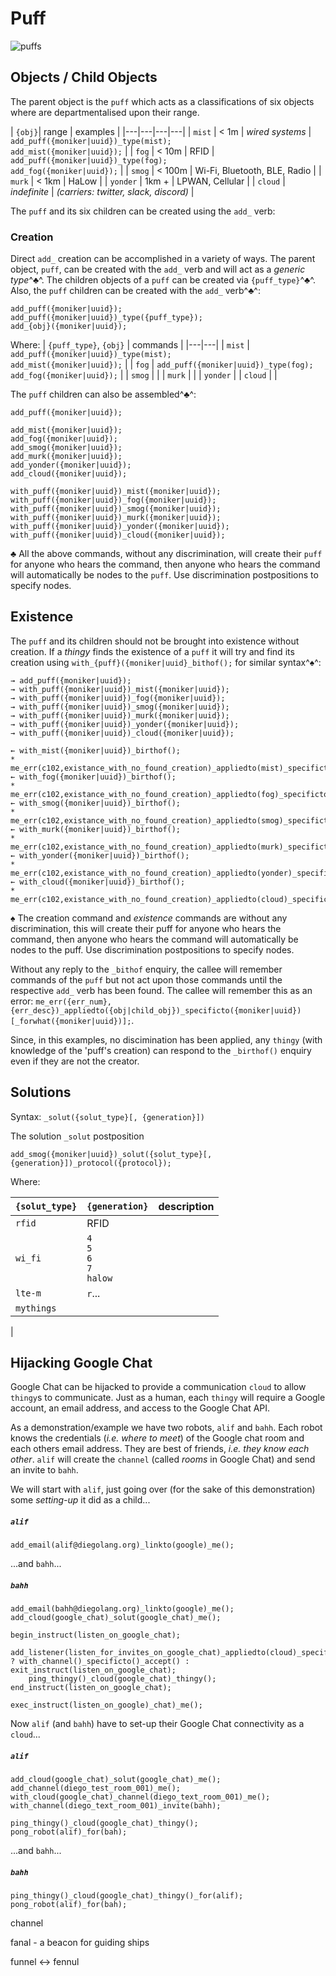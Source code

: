 # Puff

![puffs](LPWAN.jpg)

## Objects / Child Objects

The parent object is the `puff` which acts as a classifications of six objects where are departmentalised upon their range.

| `{obj}`| range  | examples |
|---|---|---|---|
| `mist`  | < 1m | _wired systems_   | `add_puff({moniker|uuid})_type(mist);`<br>`add_mist({moniker|uuid});` |
| `fog` | < 10m | RFID | `add_puff({moniker|uuid})_type(fog);`<br>`add_fog({moniker|uuid});` |
| `smog` | < 100m | Wi-Fi, Bluetooth, BLE, Radio  |
| `murk` | < 1km | HaLow |
| `yonder` | 1km + | LPWAN, Cellular |
| `cloud` | _indefinite_ | _(carriers: twitter, slack, discord)_ |

  The `puff` and its six children can be created using the `add_` verb:

### Creation

Direct `add_` creation can be accomplished in a variety of ways.  The parent object, `puff`, can be created with the `add_` verb and will act as a _generic_ _type_^♣^. The children objects of a `puff` can be created via `{puff_type}`^♣^. Also, the `puff` children can be created with the `add_` verb^♣^:
```Diego
add_puff({moniker|uuid}); 
add_puff({moniker|uuid})_type({puff_type});
add_{obj}({moniker|uuid}); 
```

Where:
| `{puff_type}`, `{obj}` | commands |
|---|---|
| `mist` | `add_puff({moniker|uuid})_type(mist);`<br>`add_mist({moniker|uuid});` |
| `fog` | `add_puff({moniker|uuid})_type(fog);`<br>`add_fog({moniker|uuid});` |
| `smog` | |
| `murk` | |
| `yonder` |
| `cloud` | |

The `puff` children can also be assembled^♣^:
```Deigo
add_puff({moniker|uuid});

add_mist({moniker|uuid});
add_fog({moniker|uuid});
add_smog({moniker|uuid});
add_murk({moniker|uuid});
add_yonder({moniker|uuid});
add_cloud({moniker|uuid});

with_puff({moniker|uuid})_mist({moniker|uuid});
with_puff({moniker|uuid})_fog({moniker|uuid});
with_puff({moniker|uuid})_smog({moniker|uuid});
with_puff({moniker|uuid})_murk({moniker|uuid});
with_puff({moniker|uuid})_yonder({moniker|uuid});
with_puff({moniker|uuid})_cloud({moniker|uuid});
```

♣ All the above commands, without any discrimination, will create their `puff` for anyone who hears the command, then anyone who hears the command will automatically be nodes to the `puff`.  Use discrimination postpositions to specify nodes.

## Existence

The `puff` and its children should not be brought into existence without creation. If a _thingy_ finds the existence of a `puff` it will try and find its creation using `with_{puff}({moniker|uuid}_bithof();` for similar syntax^♠^:

```Diego
→ add_puff({moniker|uuid});
→ with_puff({moniker|uuid})_mist({moniker|uuid});
→ with_puff({moniker|uuid})_fog({moniker|uuid});
→ with_puff({moniker|uuid})_smog({moniker|uuid});
→ with_puff({moniker|uuid})_murk({moniker|uuid});
→ with_puff({moniker|uuid})_yonder({moniker|uuid});
→ with_puff({moniker|uuid})_cloud({moniker|uuid});

← with_mist({moniker|uuid})_birthof();
* me_err(c102,existance_with_no_found_creation)_appliedto(mist)_specificto({moniker|uuid};
← with_fog({moniker|uuid})_birthof();
* me_err(c102,existance_with_no_found_creation)_appliedto(fog)_specificto({moniker|uuid};
← with_smog({moniker|uuid})_birthof();
* me_err(c102,existance_with_no_found_creation)_appliedto(smog)_specificto({moniker|uuid};
← with_murk({moniker|uuid})_birthof();
* me_err(c102,existance_with_no_found_creation)_appliedto(murk)_specificto({moniker|uuid};
← with_yonder({moniker|uuid})_birthof();
* me_err(c102,existance_with_no_found_creation)_appliedto(yonder)_specificto({moniker|uuid};
← with_cloud({moniker|uuid})_birthof();
* me_err(c102,existance_with_no_found_creation)_appliedto(cloud)_specificto({moniker|uuid};
```

♠ The creation command and _existence_ commands are without any discrimination, this will create their puff for anyone who hears the command, then anyone who hears the command will automatically be nodes to the puff. Use discrimination postpositions to specify nodes.

Without any reply to the `_bithof` enquiry, the callee will remember commands of the `puff` but not act upon those commands until the respective `add_` verb has been found.  The callee will remember this as an error: `me_err({err_num}, {err_desc})_appliedto({obj|child_obj})_specificto({moniker|uuid})[_forwhat({moniker|uuid})];`.

Since, in this examples, no discimination has been applied, any `thingy` (with knowledge of the 'puff's creation) can respond to the `_birthof()` enquiry even if they are not the creator.

## Solutions

Syntax: `_solut({solut_type}[, {generation}])`

The solution `_solut` postposition

```Diego
add_smog({moniker|uuid})_solut({solut_type}[, {generation}])_protocol({protocol});
```
Where:

| `{solut_type}` | `{generation}` | description  |
|---|---|---|
| `rfid`  | RFID  |
| `wi_fi` | `4`<br>`5`<br>`6`<br>`7`<br>`halow` | |
| `lte-m` | `r`... | |
| `mythings`
|  


## Hijacking Google Chat

Google Chat can be hijacked to provide a communication `cloud` to allow `thingy`s to communicate.  Just as a human, each `thingy` will require a Google account, an email address, and access to the Google Chat API.

As a demonstration/example we have two robots, `alif` and `bahh`.  Each robot knows the credentials (*i.e. where to meet*) of the Google chat room and each others email address.  They are best of friends, _i.e. they know each other_. `alif` will create the `channel` (called _rooms_ in Google Chat) and send an invite to `bahh`.

We will start with `alif`, just going over (for the sake of this demonstration) some _setting-up_ it did as a child...
##### `alif`
```Diego
add_email(alif@diegolang.org)_linkto(google)_me();
```
...and `bahh`...

##### `bahh`
```Diego
add_email(bahh@diegolang.org)_linkto(google)_me();
add_cloud(google_chat)_solut(google_chat)_me();

begin_instruct(listen_on_google_chat);
    add_listener(listen_for_invites_on_google_chat)_appliedto(cloud)_specificto(google_chat)_forwhat(invite) ? with_channel()_specificto()_accept() : exit_instruct(listen_on_google_chat);
    ping_thingy()_cloud(google_chat)_thingy();
end_instruct(listen_on_google_chat);

exec_instruct(listen_on_google)_chat)_me();
```

Now `alif` (and `bahh`) have to set-up their Google Chat connectivity as a `cloud`...
##### `alif`
```Diego
add_cloud(google_chat)_solut(google_chat)_me();
add_channel(diego_test_room_001)_me();
with_cloud(google_chat)_channel(diego_text_room_001)_me();
with_channel(diego_text_room_001)_invite(bahh);

ping_thingy()_cloud(google_chat)_thingy();
pong_robot(alif)_for(bah);
```
...and `bahh`...

##### `bahh`
```Diego
ping_thingy()_cloud(google_chat)_thingy()_for(alif);
pong_robot(alif)_for(bah);
```




channel


fanal - a beacon for guiding ships


funnel <-> fennul
